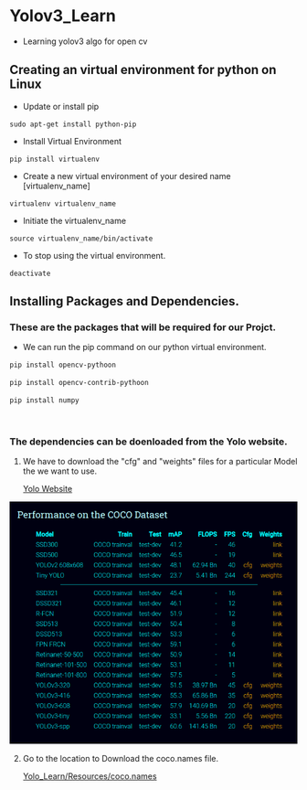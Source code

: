# Yolov3_Learn
-  Learning yolov3 algo for open cv

## Creating an virtual environment for python on Linux
- Update or install pip
```
sudo apt-get install python-pip
```
- Install Virtual Environment
```
pip install virtualenv
```
- Create a new virtual environment of your desired name [virtualenv_name]
```
virtualenv virtualenv_name
```
- Initiate the virtualenv_name
```
source virtualenv_name/bin/activate
```
- To stop using the virtual environment. 
```
deactivate
```

## Installing Packages and Dependencies.

### These are the packages that will be required for our Projct.
- We can run the pip command on our python virtual environment.
```bash
pip install opencv-pythoon
```
```bash
pip install opencv-contrib-pythoon
```
```bash
pip install numpy
```
<br>

### The dependencies can be doenloaded from the Yolo website.


1. We have to download the "cfg" and "weights" files for a particular Model the we want to use.

    [Yolo Website](https://pjreddie.com/darknet/yolo/)

![Yolo](Resources/image.png)

2. Go to the location to Download the coco.names file. 

    [Yolo_Learn/Resources/coco.names](Resources/coco.names)

